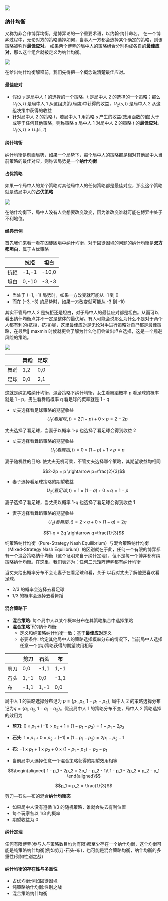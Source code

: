 <img src="./image_002/003.jpeg">

### 纳什均衡

又称为非合作博弈均衡，是博弈论的一个重要术语，以约翰·纳什命名。 在一个博弈过程中，无论对方的策略选择如何，当事人一方都会选择某个确定的策略，则该策略被称作**最佳应对**。 如果两个博弈的局中人的策略组合分别构成各自的**最佳应对**，那么这个组合就被定义为纳什均衡。

<img src="./image_002/001.jpg">

在给出纳什均衡解释前，我们先得把一个概念说清楚最佳应对。

#### 最佳应对
- 假设 s 是局中人 1 的选择的一个策略，t 是局中人 2 的选择的一个策略；那么 $U_1(s,t)$ 是局中人 1 从这组决策(局势)中获得的收益，$U_2(s,t)$ 是局中人 2 从这组决策中获得的收益
- 针对局中人 2 的策略 t，若局中人 1 用策略 s 产生的收益(效用函数的值)大于或等于任何其他策略，则称策略 s 局中人 1 对局中人 2 的策略 t 的**最佳应对**。$U_1(s,t) \ge U_1(s^{\prime},t)$

#### 纳什均衡
纳什均衡是刻画局势，如果一个局势下，每个局中人的策略都是相对其他局中人当前策略的最佳对应，则称该局势是一个**纳什均衡**

#### 占优策略
如果一个局中人的某个策略对其他局中人的任何策略都是最佳对应，那么这个策略就是该局中人的**占优策略**

<img src="./image_002/007.jpeg">

在纳什均衡下，局中人没有人会想要改变改变，因为谁改变谁就可能在博弈中处于不利地位。

#### 经典示例
首先我们来看一看在囚徒困境中纳什均衡，对于囚徒困境的问题的纳什均衡是**双方都坦白**，属于占优策略

|   | 抗拒  | 坦白  |
|---|---|---|
| 抗拒  | -1,-1  | -10,0  |
| 坦白  | 0,-10  | -3,-3  |


- 当处于 $(-1,-1)$ 局势时，如果一方改变就可能从 -1 到 0
- 而在 $(-3,-3)$ 的局势时，如果一方改变就可能从 -3 到 -10

其实不管局中人 2 是抗拒还是坦白，对于局中人的最佳应对都是坦白。从而可以看出纳什均衡点并不一定是整体的最优解。有人可能会说那么为什么不是对于两个人都有利的(抗拒，抗拒)呢，这里最佳应对是无论对手进行策略对自己都是最佳策略，在最后 maxmin 时候就更会了解为什么他们会做出坦白选择，这是一个规避风险的策略。


<img src="./image_003/005.jpg">

|   | 舞蹈  | 足球  |
|---|---|---|
| 舞蹈  | 1,2  | 0,0  |
| 足球  | 0,0  | 2,1  |

这就是纯策略纳什均衡，混合策略下纳什均衡，女生看舞蹈概率 p 看足球的概率就是 1 - p，男生看舞蹈概率 q 看足球的概率就是 1 - q
- 丈夫选择看足球策略的期望收益
$$U_1(看足球,t) = 2 (1-p) + 0 \times p =2-2p$$

丈夫选择了看足球，当妻子以概率 1-p 也选择了看足球会得到收益 2

- 丈夫选择看舞蹈策略的期望收益
$$U_1(看舞蹈,t) = 0 \times (1-p) + 1 \times p = p$$

妻子随机性的目的: 使丈夫无机可乘，不管丈夫选择哪个策略，其期望收益均相同

$$2-2p = p \rightarrow p=\frac{2}{3}$$

- 妻子选择看足球策略的期望收益
$$U_2(看足球,t) = 1 \times (1-q) + 0 \times q =1-p$$

妻子选择了看足球，当丈夫以概率 1-q 也选择了看足球会得到收益 1
- 妻子选择看舞蹈策略的期望收益
$$U_2(看舞蹈,t) = 2 \times q + 0 \times (1-q) = 2q$$

$$1-q = 2q \rightarrow q=\frac{1}{3}$$

纯策略纳什均衡（Pure-Strategy Nash Equilibrium）与混合策略纳什均衡（Mixed-Strategy Nash Equilibrium）的区别就在于此，任何一个有限的博弈都有一个混合策略纳什均衡（这个证明来自于纳什定理），但不是每一个博弈都有纯策略纳什均衡。在这里，我们表述为：任何二元矩阵博弈都有纳什均衡

当丈夫给出概率分布不会让妻子在看足球和看，关于
以我对丈夫了解他更喜欢看足球，
- 2/3 的概率会选择去看足球
- 1/3 的概率会选择去看舞蹈

#### 混合策略下
- **混合策略**: 每个局中人以某个概率分布在其策略集合中选择策略
- **混合策略下**的纳什均衡:
  - 定义和纯策略纳什均衡一致：基于**最佳应对**定义  
  - 必要条件: 给定其他局中人的策略选择概率分布的情况下，当前局中人选择任意一个(纯)策略获得的期望效用相等


|   |  剪刀 | 石头 | 布 |
|---|---|---|---|
|  剪刀 | 0,0  |  -1,1 | 1,-1  |
|  石头 |  1,-1 |0,0   |  -1,1 |
|  布 |  -1,1 | 1,-1  | 0,0  |


局中人 1 的策略选择分布记为 $p = \{p_1,p_2,1-p_1-p_2\}$, 局中人 2 的策略选择分布记为$q = \{q_1,q_2,1-q_1-q_2\}$。假设局中人 1 的策略分布不变，局中人 2 策略选择的效用为
- **剪刀**: $0 \times p_1 + (-1) \times p_2 + 1 \times (1 - p_1 - p_2) = 1 - p_1 - 2p_2$
- **石头**: $1 \times p_1 + 0 \times p_2 + (-1) \times (1 - p_1 - p_2) =  2p_1 - p_2 - 1$
- **布**: $-1 \times p_1 + 1 \times p_2 + 0 \times (1 - p_1 - p_2) = p_2 - p_1$

- 当前局中人选择任意一个混合策略获得的期望效用相等

$$\begin{aligned}
  1 - p_1 - 2p_2 = 2p_1 - p_2 - 1\\
  1 - p_1 - 2p_2 = p_2 - p_1
\end{aligned}$$

$$p_1 = p_2 = \frac{1}{3}$$

剪刀—石头—布的混合**纳什均衡态**
- 如果局中人没有遵循 1/3 的随机策略，谁就会失去有利位置
- 每个玩家各以 1/3 的概率
- 期望收益为 0

#### 纳什定理
任何有限博弈(参与人与策略数目均为有限)都至少存在一个纳什均衡，这个均衡可能是纯策略纳什均衡(例如剪刀-石头-布)，也可能是混合策略均衡，纳什均衡的多重性(例如性别之战)

#### 纳什均衡的存在性与多重性
- 占优均衡:例如囚徒困境
- 纯策略纳什均衡:性别之战
- 混合策略纳什均衡



